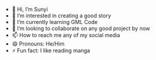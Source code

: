 - 👋 Hi, I’m Sunyi
- 👀 I’m interested in creating a good story
- 🌱 I’m currently learning GML Code
- 💞️ I’m looking to collaborate on any good project by now
- 📫 How to reach me any of my social media
- 😄 Pronouns: He/Him
- ⚡ Fun fact:  I like reading manga
